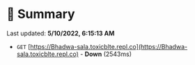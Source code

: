 # 📖 Summary
Last updated: **5/10/2022, 6:15:13 AM**

- `GET` [https://Bhadwa-sala.toxicblte.repl.co](https://Bhadwa-sala.toxicblte.repl.co) - **Down** (2543ms)

